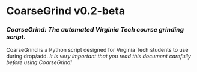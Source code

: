 <h1>CoarseGrind v0.2-beta</h1>
<h3><em>CoarseGrind: The automated Virginia Tech course grinding script.</em></h3>

CoarseGrind is a Python script designed for Virginia Tech students to use during drop/add. <em>It is very important that you read this document carefully before using CoarseGrind!</em>

